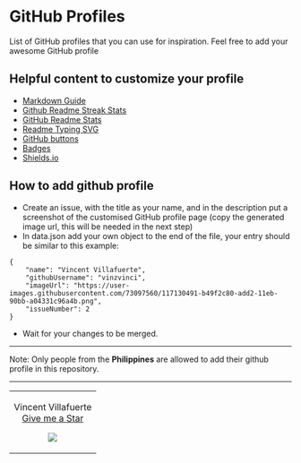 # GitHub Profiles

List of GitHub profiles that you can use for inspiration. Feel free to add your awesome GitHub profile

## Helpful content to customize your profile
- <a href="https://www.markdownguide.org/basic-syntax/">Markdown Guide</a>
- <a href="https://github.com/DenverCoder1/github-readme-streak-stats">Github Readme Streak Stats</a>
- <a href="https://github.com/anuraghazra/github-readme-stats">GitHub Readme Stats</a>
- <a href="https://github.com/DenverCoder1/readme-typing-svg">Readme Typing SVG</a>
- <a href="https://buttons.github.io/">GitHub buttons</a>
- <a href="https://github.com/alexandresanlim/Badges4-README.md-Profile">Badges</a>
- <a href="https://shields.io/">Shields.io</a>

## How to add github profile
- Create an issue, with the title as your name, and in the description put a screenshot of the customised GitHub profile page (copy the generated image url, this will be needed in the next step)
- In data.json add your own object to the end of the file, your entry should be similar to this example:
```
{
    "name": "Vincent Villafuerte",
    "githubUsername": "vinzvinci",
    "imageUrl": "https://user-images.githubusercontent.com/73097560/117130491-b49f2c80-add2-11eb-90bb-a04331c96a4b.png",
    "issueNumber": 2
}
```
- Wait for your changes to be merged.

<hr>

Note: Only people from the **Philippines** are allowed to add their github profile in this repository.

<hr>

<!-- DO NOT EDIT -->
<!--data-section-->
<table width="100%">
  <tr><td align="center"><p>Vincent Villafuerte<br><a href="https://github.com/vinzvinci/vinzvinci">Give me a Star</a></p>
  <img src="https://user-images.githubusercontent.com/73097560/117130491-b49f2c80-add2-11eb-90bb-a04331c96a4b.png"></a></p></td>
  </tr>
</table>
<!--END-->
